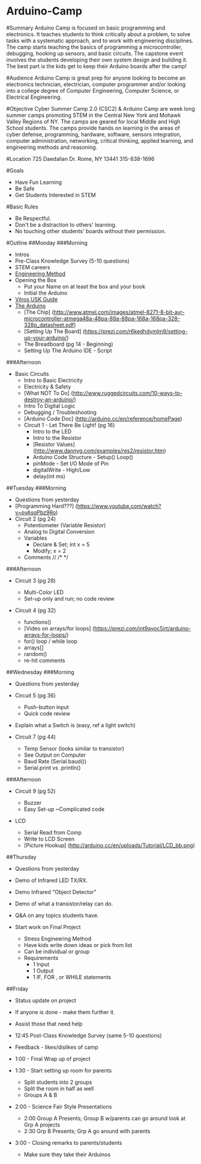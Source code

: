 Arduino-Camp
============

#Summary
Arduino Camp is focused on basic programming and electronics. It teaches students to think critically about a problem, to solve tasks with a systematic approach, and to work with engineering disciplines. The camp starts teaching the basics of programming a microcontroller, debugging, hooking up sensors, and basic circuits. The capstone event involves the students developing their own system design and building it. The best part is the kids get to keep their Arduino boards after the camp! 

#Audience
Arduino Camp is great prep for anyone looking to become an electronics technician, electrician, computer programmer and/or looking into a college degree of Computer Engineering, Computer Science, or Electrical Engineering.

#Objective
Cyber Summer Camp 2.0 (CSC2) & Arduino Camp are week long summer camps promoting STEM in the Central New York and Mohawk Valley Regions of NY. The camps are geared for local Middle and High School students. The camps provide hands on learning in the areas of cyber defense, programming, hardware, software, sensors integration, computer administration, networking, critical thinking, applied learning, and engineering methods and reasoning.

#Location
725 Daedalian Dr.
Rome, NY 13441
315-838-1696 

#Goals
- Have Fun Learning
- Be Safe
- Get Students Interested in STEM

#Basic Rules
- Be Respectful.
- Don't be a distraction to others' learning.
- No touching other students' boards without their permission.

#Outline
##Monday
###Morning
- Intros
- Pre-Class Knowledge Survey (5-10 questions)
- STEM careers
- [Engineering Method](https://prezi.com/jdhol8z_zskh/engineering-method/ "Pressi")
- Opening the Box
  - Put your Name on at least the box and your book
  - Initial the Arduino
- [Vilros USK Guide](http://www.amazon.com/Arduino-Ultimate-Starter-Includes-Instruction/dp/B00BT0NDB8)
- [The Arduino](https://www.youtube.com/watch?v=CqrQmQqpHXc "YouTube")
  - [The Chip] (http://www.atmel.com/images/atmel-8271-8-bit-avr-microcontroller-atmega48a-48pa-88a-88pa-168a-168pa-328-328p_datasheet.pdf)
  - [Setting Up The Board] (https://prezi.com/r6kedhdymlm9/setting-up-your-arduino/)
  - The Breadboard (pg 14 - Beginning)
  - Setting Up The Arduino IDE - Script

###Afternoon
- Basic Circuits
  - Intro to Basic Electricity
  - Electricity  & Safety
  - [What NOT To Do] (http://www.ruggedcircuits.com/10-ways-to-destroy-an-arduino/)
  - Intro To Digital Logic
  - Debugging / Troubleshooting
  - [Arduino Code Doc] (http://arduino.cc/en/reference/homePage)
  - Circuit 1 - Let There Be Light! (pg 16)
    - Intro to the LED
    - Intro to the Resistor
    - [Resistor Values] (http://www.dannyg.com/examples/res2/resistor.htm)
    - Arduino Code Structure - Setup() Loop()
    - pinMode - Set I/O Mode of Pin
    - digitalWrite - High/Low
    - delay(int ms)

##Tuesday
###Morning
- Questions from yesterday
- [Programming Hard???] (https://www.youtube.com/watch?v=pvAsqPbz9Ro)
- Circuit 2 (pg 24)
  - Potentiometer (Variable Resistor)
  - Analog to Digital Conversion
  - Variables
    - Declare & Set; int x = 5
    - Modify; x = 2
  - Comments // /* */ 

###Afternoon
- Circuit 3 (pg 28)
  - Multi-Color LED
  - Set-up only and run; no code review

- Circuit 4 (pg 32)
  - functions()
  - [Video on arrays/for loops] (https://prezi.com/int9ayoc5irt/arduino-arrays-for-loops/)
  - for() loop / while loop
  - arrays[] 
  - random()
  - re-hit comments


##Wednesday
###Morning
- Questions from yesterday
- Circuit 5 (pg 36)
  - Push-button input
  - Quick code review
- Explain what a Switch is (easy, ref a light switch)


- Circuit 7 (pg 44)
  - Temp Sensor (looks similar to transistor)
  - See Output on Computer
  - Baud Rate (Serial.baud())
  - Serial.print vs .println()

###Afternoon
- Circuit 9 (pg 52)
  - Buzzer
  - Easy Set-up ~Complicated code

- LCD
  - Serial Read from Comp
  - Write to LCD Screen
  - [Picture Hookup] (http://arduino.cc/en/uploads/Tutorial/LCD_bb.png)

##Thursday
- Questions from yesterday
- Demo of Infrared LED TX/RX.
- Demo Infrared "Object Detector"
- Demo of what a transistor/relay can do.
- Q&A on any topics students have.

- Start work on Final Project
  - Stress Engineering Method
  - Have kids write down ideas or pick from list
  - Can be individual or group
  - Requirements
    - 1 Input
    - 1 Output
    - 1 IF, FOR , or WHILE statements

##Friday
- Status update on project
- If anyone is done - make them further it.
- Assist those that need help

- 12:45 Post-Class Knowledge Survey (same 5-10 questions)
- Feedback - likes/dislikes of camp
- 1:00 - Final Wrap up of project
- 1:30 - Start setting up room for parents
  - Split students into 2 groups
  - Split the room in half as well
  - Groups A & B
- 2:00 - Science Fair Style Presentations
  - 2:00 Group A Presents; Group B w/parents can go around look at Grp A projects
  - 2:30 Grp B Presents; Grp A go around with parents
- 3:00 - Closing remarks to parents/students
  - Make sure they take their Arduinos

